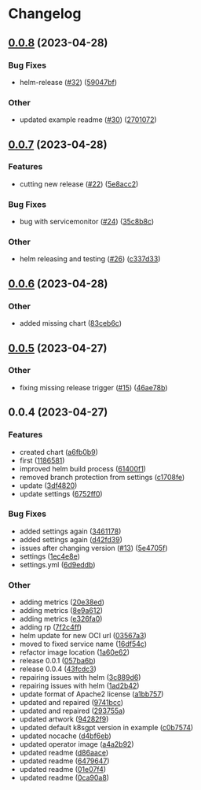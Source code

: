 # Changelog

## [0.0.8](https://github.com/k8sgpt-ai/k8sgpt-operator/compare/v0.0.7...v0.0.8) (2023-04-28)


### Bug Fixes

* helm-release ([#32](https://github.com/k8sgpt-ai/k8sgpt-operator/issues/32)) ([59047bf](https://github.com/k8sgpt-ai/k8sgpt-operator/commit/59047bfb0fc83e39247f1e6ba4031e3b54d2494a))


### Other

* updated example readme ([#30](https://github.com/k8sgpt-ai/k8sgpt-operator/issues/30)) ([2701072](https://github.com/k8sgpt-ai/k8sgpt-operator/commit/2701072113b3b1bd6f1f85fbec00d4f0e8bae628))

## [0.0.7](https://github.com/k8sgpt-ai/k8sgpt-operator/compare/v0.0.6...v0.0.7) (2023-04-28)


### Features

* cutting new release ([#22](https://github.com/k8sgpt-ai/k8sgpt-operator/issues/22)) ([5e8acc2](https://github.com/k8sgpt-ai/k8sgpt-operator/commit/5e8acc2f689ad8f4deea28d9bd7cb7c2a469430e))


### Bug Fixes

* bug with servicemonitor ([#24](https://github.com/k8sgpt-ai/k8sgpt-operator/issues/24)) ([35c8b8c](https://github.com/k8sgpt-ai/k8sgpt-operator/commit/35c8b8ce1b3bb77eef8df4f7a4f5a555d21d47af))


### Other

* helm releasing and testing ([#26](https://github.com/k8sgpt-ai/k8sgpt-operator/issues/26)) ([c337d33](https://github.com/k8sgpt-ai/k8sgpt-operator/commit/c337d330942a9cfdbea84b05cbf47729ca4e557b))

## [0.0.6](https://github.com/k8sgpt-ai/k8sgpt-operator/compare/v0.0.5...v0.0.6) (2023-04-28)


### Other

* added missing chart ([83ceb6c](https://github.com/k8sgpt-ai/k8sgpt-operator/commit/83ceb6c746b5ddb7cf18d41f3a40b7d5c057380a))

## [0.0.5](https://github.com/k8sgpt-ai/k8sgpt-operator/compare/v0.0.4...v0.0.5) (2023-04-27)


### Other

* fixing missing release trigger ([#15](https://github.com/k8sgpt-ai/k8sgpt-operator/issues/15)) ([46ae78b](https://github.com/k8sgpt-ai/k8sgpt-operator/commit/46ae78bf146d088582c1d4718050a91928a43b56))

## 0.0.4 (2023-04-27)


### Features

* created chart ([a6fb0b9](https://github.com/k8sgpt-ai/k8sgpt-operator/commit/a6fb0b977f7f2339fd9b7d1f44367abb5c414ed3))
* first ([1186581](https://github.com/k8sgpt-ai/k8sgpt-operator/commit/1186581f3b0a4d876b51030169e9685e5832d1de))
* improved helm build process ([61400f1](https://github.com/k8sgpt-ai/k8sgpt-operator/commit/61400f1f70d22ed0e19f3709c640899249f80703))
* removed branch protection from settings ([c1708fe](https://github.com/k8sgpt-ai/k8sgpt-operator/commit/c1708feabf8e777ee9f3e8355563fe5c8ddaba21))
* update ([3df4820](https://github.com/k8sgpt-ai/k8sgpt-operator/commit/3df4820f10730cc332ba2c20cd3c49ae92b830d6))
* update settings ([6752ff0](https://github.com/k8sgpt-ai/k8sgpt-operator/commit/6752ff01ff43a9613b11197882ec78678f233c14))


### Bug Fixes

* added settings again ([3461178](https://github.com/k8sgpt-ai/k8sgpt-operator/commit/346117818cb467e60cca0ea59a39c4aa2751d948))
* added settings again ([d42fd39](https://github.com/k8sgpt-ai/k8sgpt-operator/commit/d42fd391589b265bb7c994fe0d6f56eea385b98d))
* issues after changing version ([#13](https://github.com/k8sgpt-ai/k8sgpt-operator/issues/13)) ([5e4705f](https://github.com/k8sgpt-ai/k8sgpt-operator/commit/5e4705f2b9d8087151c5e1a3f3325312a9eb6b98))
* settings ([1ec4e8e](https://github.com/k8sgpt-ai/k8sgpt-operator/commit/1ec4e8e03222db88d43c85fc07eac5562ebc22ff))
* settings.yml ([6d9eddb](https://github.com/k8sgpt-ai/k8sgpt-operator/commit/6d9eddbdab6ce4738c8800a1223a1d4ed08d462c))


### Other

* adding metrics ([20e38ed](https://github.com/k8sgpt-ai/k8sgpt-operator/commit/20e38ed6a529c9d1772cdf9253c4eb44ac823a34))
* adding metrics ([8e9a612](https://github.com/k8sgpt-ai/k8sgpt-operator/commit/8e9a6127dc946e912f751279b6d8836e55fe8a0b))
* adding metrics ([e326fa0](https://github.com/k8sgpt-ai/k8sgpt-operator/commit/e326fa09278284d1446d010c85d8c0182824283e))
* adding rp ([7f2c4ff](https://github.com/k8sgpt-ai/k8sgpt-operator/commit/7f2c4ff73d9ab18c58a88a6cb2d8481f28354db7))
* helm update for new OCI url ([03567a3](https://github.com/k8sgpt-ai/k8sgpt-operator/commit/03567a3273e6f5c3bd7c0ae8c599d5dfc9d52102))
* moved to fixed service name ([16df54c](https://github.com/k8sgpt-ai/k8sgpt-operator/commit/16df54c079bec3b310784fc37f04bb13dc801c33))
* refactor image location ([1a60e62](https://github.com/k8sgpt-ai/k8sgpt-operator/commit/1a60e622aca40a1a3fae6fd4730b24f43ff3b911))
* release 0.0.1 ([057ba6b](https://github.com/k8sgpt-ai/k8sgpt-operator/commit/057ba6b6c8c3ce6f5605ba55d3b7f6abd3c1b634))
* release 0.0.4 ([43fcdc3](https://github.com/k8sgpt-ai/k8sgpt-operator/commit/43fcdc313003e067c3c1c4ff0936cbf5984e1bbf))
* repairing issues with helm ([3c889d6](https://github.com/k8sgpt-ai/k8sgpt-operator/commit/3c889d6f1f91dc0f483d30459c34d172af0a2b29))
* repairing issues with helm ([1ad2b42](https://github.com/k8sgpt-ai/k8sgpt-operator/commit/1ad2b42a38f471925dbc6da79cf63d3738e9c060))
* update format of Apache2 license ([a1bb757](https://github.com/k8sgpt-ai/k8sgpt-operator/commit/a1bb75740c5f06d777254741d65ecc21fdce03ef))
* updated and repaired ([9741bcc](https://github.com/k8sgpt-ai/k8sgpt-operator/commit/9741bcc719db6e1fa87c924d3588c89224dfcbd2))
* updated and repaired ([293755a](https://github.com/k8sgpt-ai/k8sgpt-operator/commit/293755ad7c5cf9948df68514778bd7b889a247e4))
* updated artwork ([94282f9](https://github.com/k8sgpt-ai/k8sgpt-operator/commit/94282f9ae2993a550de4dd0cfb454760bc0b3ee4))
* updated default k8sgpt version in example ([c0b7574](https://github.com/k8sgpt-ai/k8sgpt-operator/commit/c0b7574b6a197ee28266aed833ea7157fba63c6a))
* updated nocache ([d4bf6eb](https://github.com/k8sgpt-ai/k8sgpt-operator/commit/d4bf6eb5dd2861857e1ba1f5c2e56480c375289d))
* updated operator image ([a4a2b92](https://github.com/k8sgpt-ai/k8sgpt-operator/commit/a4a2b928f1136fb0ea0c2a49288f8d2e98ebd730))
* updated readme ([d86aace](https://github.com/k8sgpt-ai/k8sgpt-operator/commit/d86aace1fccfb4ff348f695f15045b6ea011be6b))
* updated readme ([6479647](https://github.com/k8sgpt-ai/k8sgpt-operator/commit/6479647a4946942e28883883da409eb2c8e17cd6))
* updated readme ([01e07f4](https://github.com/k8sgpt-ai/k8sgpt-operator/commit/01e07f4d8893a4740d4f76a9eb0b144c49dd9daa))
* updated readme ([0ca90a8](https://github.com/k8sgpt-ai/k8sgpt-operator/commit/0ca90a8dfded250c9cda3cedba00a5bb696baccc))
